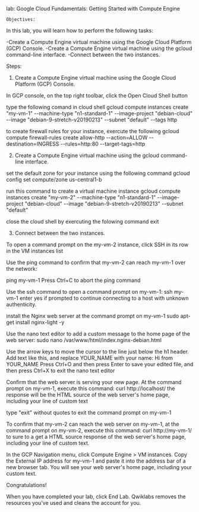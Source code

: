 lab: Google Cloud Fundamentals: Getting Started with Compute Engine

    Objectives:
In this lab, you will learn how to perform the following tasks:

-Create a Compute Engine virtual machine using the Google Cloud Platform (GCP) Console.
-Create a Compute Engine virtual machine using the gcloud command-line interface.
-Connect between the two instances.

Steps:
1. Create a Compute Engine virtual machine <my-vm-1> using the Google Cloud Platform (GCP) Console.

In GCP console, on the top right toolbar, click the Open Cloud Shell button

type the following comand in cloud shell
gcloud compute instances create "my-vm-1"
--machine-type "n1-standard-1"
--image-project "debian-cloud"
--image "debian-9-stretch-v20190213"
--subnet "default" --tags http

to create firewall rules for your instance, exercute the following
gcloud compute firewall-rules create allow-http
--action=ALLOW
--destination=INGRESS
--rules=http:80
--target-tags=http

2. Create a Compute Engine virtual machine using the gcloud command-line interface.

set the default zone for your instance using the following command
  gcloud config set compute/zone us-central1-b

run this command to create a virtual machine instance <my-vm-2>
gcloud compute instances create "my-vm-2"
--machine-type "n1-standard-1"
--image-project "debian-cloud"
--image "debian-9-stretch-v20190213"
--subnet "default"

close the cloud shell by exercuting the folowing command
  exit

3. Connect between the two instances.

To open a command prompt on the my-vm-2 instance, click SSH in its row in the VM instances list

Use the ping command to confirm that my-vm-2 can reach my-vm-1 over the network:

ping my-vm-1
Press Ctrl+C to abort the ping command

Use the ssh command to open a command prompt on my-vm-1:
ssh my-vm-1
enter yes if prompted to continue connecting to a host with unknown authenticity.

install the Nginx web server at the command prompt on my-vm-1
sudo apt-get install nginx-light -y

Use the nano text editor to add a custom message to the home page of the web server:
sudo nano /var/www/html/index.nginx-debian.html

Use the arrow keys to move the cursor to the line just below the h1 header. Add text like this, and replace YOUR_NAME with your name:
Hi from YOUR_NAME
Press Ctrl+O and then press Enter to save your edited file, and then press Ctrl+X to exit the nano text editor

Confirm that the web server is serving your new page. At the command prompt on my-vm-1, execute this command:
curl http://localhost/
the response will be the HTML source of the web server's home page, including your line of custom text

type "exit" without quotes to exit the command prompt on my-vm-1

To confirm that my-vm-2 can reach the web server on my-vm-1, at the command prompt on my-vm-2, execute this command:
curl http://my-vm-1/
to sure to a get a  HTML source response of the web server's home page, including your line of custom text.

In the GCP Navigation menu, click Compute Engine > VM instances.
Copy the External IP address for my-vm-1 and paste it into the address bar of a new browser tab. You will see your web server's home page, including your custom text.

Congratulations!

When you have completed your lab, click End Lab. Qwiklabs removes the resources you’ve used and cleans the account for you.